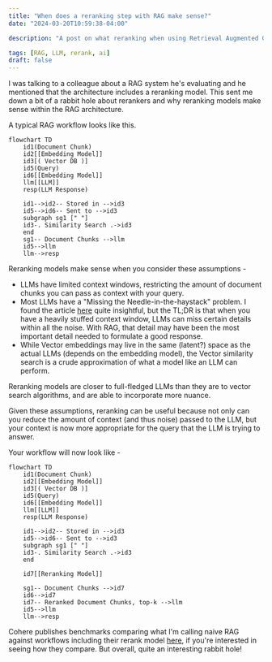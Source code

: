 ```yaml
---
title: "When does a reranking step with RAG make sense?"
date: "2024-03-20T10:59:38-04:00"

description: "A post on what reranking when using Retrieval Augmented Generation with LLMs is and when does it make sense to use this approach?"

tags: [RAG, LLM, rerank, ai]
draft: false
---
```


I was talking to a colleague about a RAG system he's evaluating and he mentioned that the architecture includes a reranking model. This sent me down a bit of a rabbit hole about rerankers and why reranking models make sense within the RAG architecture.

A typical RAG workflow looks like this.

```mermaid
flowchart TD
    id1(Document Chunk)
    id2[[Embedding Model]]
    id3[( Vector DB )]
    id5(Query)
    id6[[Embedding Model]]
    llm[[LLM]]
    resp(LLM Response)

    id1-->id2-- Stored in -->id3
    id5-->id6-- Sent to -->id3
    subgraph sg1 [" "]
    id3-. Similarity Search .->id3
    end
    sg1-- Document Chunks -->llm
    id5-->llm
    llm-->resp
```

Reranking models make sense when you consider these assumptions -
* LLMs have limited context windows, restricting the amount of document chunks you can pass as context with your query.
* Most LLMs have a "Missing the Needle-in-the-haystack" problem. I found the article [here](https://arize.com/blog-course/the-needle-in-a-haystack-test-evaluating-the-performance-of-llm-rag-systems/) quite insightful, but the TL;DR is that when you have a heavily stuffed context window, LLMs can miss certain details within all the noise. With RAG, that detail may have been the most important detail needed to formulate a good response.
* While Vector embeddings may live in the same (latent?) space as the actual LLMs (depends on the embedding model), the Vector similarity search is a crude approximation of what a model like an LLM can perform.

Reranking models are closer to full-fledged LLMs than they are to vector search algorithms, and are able to incorporate more nuance.

Given these assumptions, reranking can be useful because not only can you reduce the amount of context (and thus noise) passed to the LLM, but your context is now more appropriate for the query that the LLM is trying to answer.

Your workflow will now look like -

```mermaid
flowchart TD
    id1(Document Chunk)
    id2[[Embedding Model]]
    id3[( Vector DB )]
    id5(Query)
    id6[[Embedding Model]]
    llm[[LLM]]
    resp(LLM Response)

    id1-->id2-- Stored in -->id3
    id5-->id6-- Sent to -->id3
    subgraph sg1 [" "]
    id3-. Similarity Search .->id3
    end

    id7[[Reranking Model]]

    sg1-- Document Chunks -->id7
    id6-->id7
    id7-- Reranked Document Chunks, top-k -->llm
    id5-->llm
    llm-->resp
```

Cohere publishes benchmarks comparing what I'm calling naive RAG against workflows including their rerank model [here](https://txt.cohere.com/rerank/), if you're interested in seeing how they compare. But overall, quite an interesting rabbit hole!


